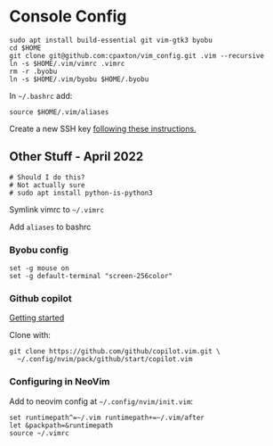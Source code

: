 # Console Config

```
sudo apt install build-essential git vim-gtk3 byobu
cd $HOME
git clone git@github.com:cpaxton/vim_config.git .vim --recursive
ln -s $HOME/.vim/vimrc .vimrc
rm -r .byobu
ln -s $HOME/.vim/byobu $HOME/.byobu
```

In `~/.bashrc` add:
```
source $HOME/.vim/aliases
```

Create a new SSH key [following these instructions.](https://docs.github.com/en/authentication/connecting-to-github-with-ssh/generating-a-new-ssh-key-and-adding-it-to-the-ssh-agent)

## Other Stuff - April 2022

```
# Should I do this?
# Not actually sure
# sudo apt install python-is-python3
```

Symlink vimrc to `~/.vimrc`

Add `aliases` to bashrc


### Byobu config

```
set -g mouse on
set -g default-terminal "screen-256color"
```

### Github copilot

[Getting started](https://github.com/github/copilot.vim#getting-started)

Clone with:
```
git clone https://github.com/github/copilot.vim.git \
  ~/.config/nvim/pack/github/start/copilot.vim
```

### Configuring in NeoVim

Add to neovim config at `~/.config/nvim/init.vim`:
```
set runtimepath^=~/.vim runtimepath+=~/.vim/after
let &packpath=&runtimepath
source ~/.vimrc
```
